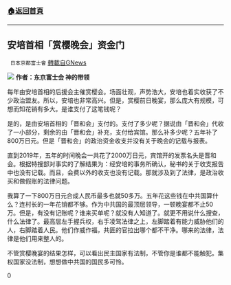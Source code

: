 ###  [:house:返回首頁](https://github.com/ourhimalayas/txt)
---

## 安培首相「赏樱晚会」资金门
` 日本京都富士會` [轉載自GNews](https://gnews.org/zh-hans/592854/)

![](https://gnews-media-offload.s3.amazonaws.com/wp-content/uploads/2020/11/26081557/%E5%AE%89%E5%9F%B9%E9%A6%96%E7%9B%B8%E3%80%8C%E8%B5%8F%E6%A8%B1%E6%99%9A%E4%BC%9A%E3%80%8D%E8%B5%84%E9%87%91%E9%97%A8.png)
**作者：东京富士会  神的带领**

每年由安培首相的后援会主催赏樱会。场面壮观，声势浩大，安培也着实收获了不少政治盟友。所以，安培也非常高兴。但是，赏樱前日晚宴，那么庞大有规模，可想而知花销有多大。是谁支付了这笔钱呢？

是的，是由安培首相的「晋和会」支付的。支付了多少呢？据说由「晋和会」代收了一小部分，剩余的由「晋和会」补充，支付给宾馆。那么补多少呢？五年补了800万日元。但是「晋和会」的政治资金收支并没有关于晚会的记载与报表。

直到2019年，五年的时间晚会一共花了2000万日元，宾馆开的发票名头是晋和会。根据特搜部对事实的了解结果为：经安培的事务所确认，秘书的关于收支报告中也没有记载。而且，会费以外的收支也没有记载。那就涉及到了法律，是政治收买和做假账的法律问题。

我算了一下800万日元合成人民币最多也就50多万。五年花这些钱在中共国算什么？连村长的一年花销都不够。作为中共国的最顶层领导，一顿晚宴都不止50万。但是，有没有记账呢？谁来买单呢？就没有人知道了。就更不用说什么搜查，什么法律了。最高层左手握兵权，右手凌驾法律之上，左脚踏着有能力威胁他们的人，右脚踏着人民。他们作威作福，共匪的官拉出哪个都不干净。哪来的法律，法律是他们用来整人的。

不管赏樱晚宴的结果怎样，可以看出民主国家有法制，不管你是谁都不能触犯。集权国家没法制，想想做中共国的国民多可怜。

0
